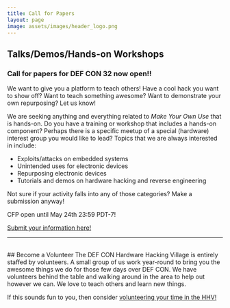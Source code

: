 ```yaml
---
title: Call for Papers
layout: page
image: assets/images/header_logo.png
---
```


## Talks/Demos/Hands-on Workshops
### Call for papers for DEF CON 32 now open!!
We want to give you a platform to teach others! Have a cool hack you want to show off? Want to teach something awesome? Want to demonstrate your own repurposing?  Let us know!

We are seeking anything and everything related to *Make Your Own Use* that is hands-on. Do you have a training or workshop that includes a hands-on component? Perhaps there is a specific meetup of a special (hardware) interest group you would like to lead? Topics that we are always interested in include:
* Exploits/attacks on embedded systems
* Unintended uses for electronic devices
* Repurposing electronic devices
* Tutorials and demos on hardware hacking and reverse engineering

Not sure if your activity falls into any of those categories? Make a submission anyway!

CFP open until May 24th 23:59 PDT-7!

[Submit your information here!](https://forms.gle/Ctdw6repZ58PEZPHA)
* * *
<br/>
## Become a Volunteer
The DEF CON Hardware Hacking Village is entirely staffed by volunteers.  A small group of us work year-round to bring you the awesome things we do for those few days over DEF CON.  We have volunteers behind the table and walking around in the area to help out however we can.  We love to teach others and learn new things.

If this sounds fun to you, then consider [volunteering your time in the HHV!](https://forms.gle/6UyRwHii8HEuQkSF8)
